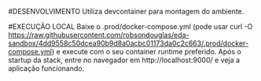 #DESENVOLVIMENTO
Utiliza devcontainer para montagem do ambiente.

#EXECUÇÃO LOCAL
Baixe o .prod/docker-compose.yml (pode usar curl -O https://raw.githubusercontent.com/robsondouglas/eda-sandbox/4dd9558c50dcea90b9d8a0acbc01173da0c2c663/.prod/docker-compose.yml) e execute com o seu container runtime preferido.
Após o startup da stack, entre no navegador em http://localhost:9000/ e veja a aplicação funcionando.

